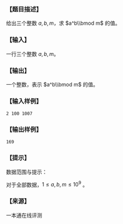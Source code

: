 ### 【题目描述】

给出三个整数 $a,b,m$，求 $a^b\\bmod m$ 的值。

### 【输入】

一行三个整数 $a,b,m$。

### 【输出】

一个整数，表示 $a^b\\bmod m$ 的值。

### 【输入样例】

```
2 100 1007
```

### 【输出样例】

```
169
```

### 【提示】

数据范围与提示：

对于全部数据，$1≤a,b,m≤10^9$ 。


 ### 【来源】

 一本通在线评测 